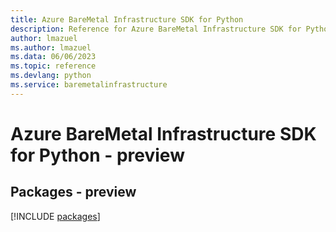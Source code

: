 ```yaml
---
title: Azure BareMetal Infrastructure SDK for Python
description: Reference for Azure BareMetal Infrastructure SDK for Python
author: lmazuel
ms.author: lmazuel
ms.data: 06/06/2023
ms.topic: reference
ms.devlang: python
ms.service: baremetalinfrastructure
---
```

# Azure BareMetal Infrastructure SDK for Python - preview
## Packages - preview
[!INCLUDE [packages](baremetal-infrastructure-index.md)]
